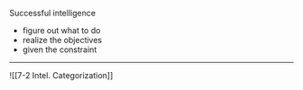 
Successful intelligence
- figure out what to do
- realize the objectives
- given the constraint

---

![[7-2 Intel. Categorization]]